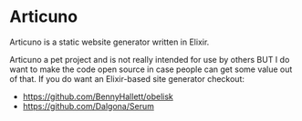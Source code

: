 # Articuno

Articuno is a static website generator written in Elixir. 

Articuno a pet project and is not really intended for use by others BUT I do want to make the code open source in case people can get some value out of that. If you do want an Elixir-based site generator checkout:

* <https://github.com/BennyHallett/obelisk>
* <https://github.com/Dalgona/Serum>
